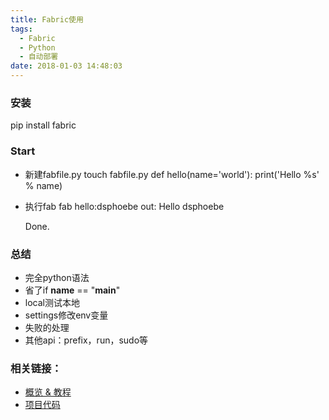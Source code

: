 ```yaml
---
title: Fabric使用
tags:
  - Fabric
  - Python
  - 自动部署
date: 2018-01-03 14:48:03
---
```


### 安装
pip install fabric
### Start
- 新建fabfile.py
touch fabfile.py
def hello(name='world'):
    print('Hello %s' % name)
- 执行fab
fab hello:dsphoebe
out: Hello dsphoebe

     Done.

### 总结
- 完全python语法
- 省了if __name__ == "__main__"
- local测试本地
- settings修改env变量
- 失败的处理
- 其他api：prefix，run，sudo等

### 相关链接：
- [概览 & 教程](http://fabric-chs.readthedocs.io/zh_CN/chs/tutorial.html)
- [项目代码](https://github.com/dsphoebe/flask-fabric)
